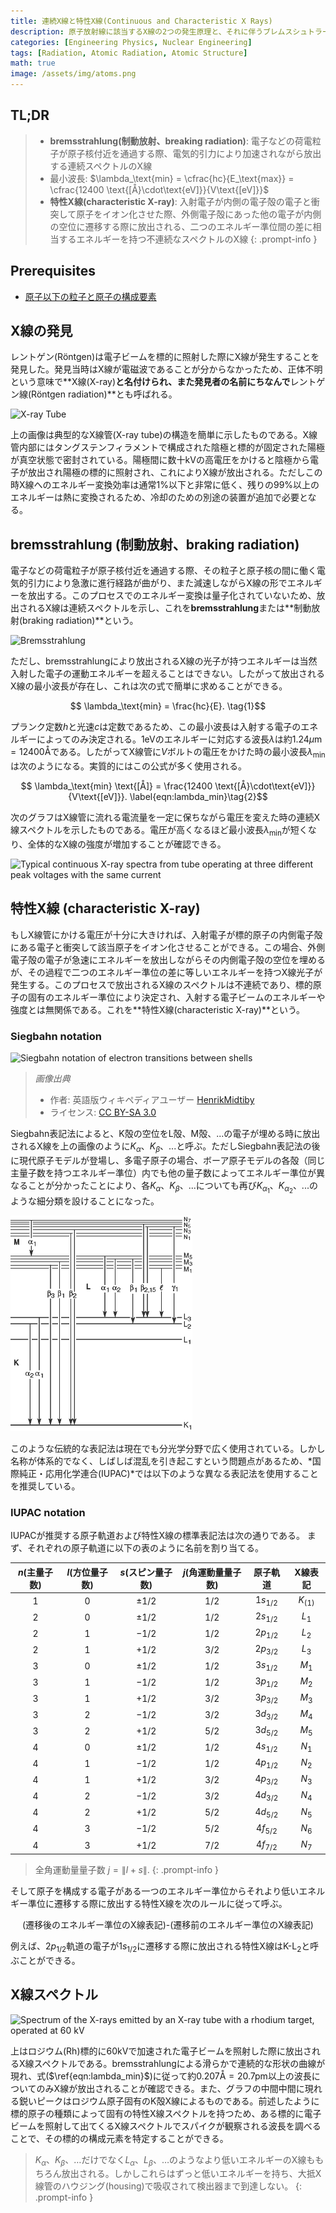 ```yaml
---
title: 連続X線と特性X線(Continuous and Characteristic X Rays)
description: 原子放射線に該当するX線の2つの発生原理と、それに伴うブレムスシュトラールング及び特性X線のそれぞれの特徴について学ぶ。
categories: [Engineering Physics, Nuclear Engineering]
tags: [Radiation, Atomic Radiation, Atomic Structure]
math: true
image: /assets/img/atoms.png
---
```

## TL;DR
> - **bremsstrahlung(制動放射、breaking radiation)**: 電子などの荷電粒子が原子核付近を通過する際、電気的引力により加速されながら放出する連続スペクトルのX線
> - 最小波長: $\lambda_\text{min} = \cfrac{hc}{E_\text{max}} = \cfrac{12400 \text{[Å}\cdot\text{eV]}}{V\text{[eV]}}$
> - **特性X線(characteristic X-ray)**: 入射電子が内側の電子殻の電子と衝突して原子をイオン化させた際、外側電子殻にあった他の電子が内側の空位に遷移する際に放出される、二つのエネルギー準位間の差に相当するエネルギーを持つ不連続なスペクトルのX線
{: .prompt-info }

## Prerequisites
- [原子以下の粒子と原子の構成要素](/posts/constituents-of-an-atom/)

## X線の発見
レントゲン(Röntgen)は電子ビームを標的に照射した際にX線が発生することを発見した。発見当時はX線が電磁波であることが分からなかったため、正体不明という意味で**X線(X-ray)**と名付けられ、また発見者の名前にちなんで**レントゲン線(Röntgen radiation)**とも呼ばれる。

![X-ray Tube](https://upload.wikimedia.org/wikipedia/commons/7/72/WaterCooledXrayTube.svg)

上の画像は典型的なX線管(X-ray tube)の構造を簡単に示したものである。X線管内部にはタングステンフィラメントで構成された陰極と標的が固定された陽極が真空状態で密封されている。陽極間に数十kVの高電圧をかけると陰極から電子が放出され陽極の標的に照射され、これによりX線が放出される。ただしこの時X線へのエネルギー変換効率は通常1%以下と非常に低く、残りの99%以上のエネルギーは熱に変換されるため、冷却のための別途の装置が追加で必要となる。

## bremsstrahlung (制動放射、braking radiation)
電子などの荷電粒子が原子核付近を通過する際、その粒子と原子核の間に働く電気的引力により急激に進行経路が曲がり、また減速しながらX線の形でエネルギーを放出する。このプロセスでのエネルギー変換は量子化されていないため、放出されるX線は連続スペクトルを示し、これを**bremsstrahlung**または**制動放射(braking radiation)**という。

![Bremsstrahlung](https://upload.wikimedia.org/wikipedia/commons/1/1e/Bremsstrahlung.svg)

ただし、bremsstrahlungにより放出されるX線の光子が持つエネルギーは当然入射した電子の運動エネルギーを超えることはできない。したがって放出されるX線の最小波長が存在し、これは次の式で簡単に求めることができる。

$$ \lambda_\text{min} = \frac{hc}{E}. \tag{1}$$

プランク定数$h$と光速$c$は定数であるため、この最小波長は入射する電子のエネルギーによってのみ決定される。$1\text{eV}$のエネルギーに対応する波長$\lambda$は約$1.24 \mu\text{m}=12400\text{Å}$である。したがってX線管に$V$ボルトの電圧をかけた時の最小波長$\lambda_\text{min}$は次のようになる。実質的にはこの公式が多く使用される。

$$ \lambda_\text{min} \text{[Å]} = \frac{12400 \text{[Å}\cdot\text{eV]}}{V\text{[eV]}}. \label{eqn:lambda_min}\tag{2}$$

次のグラフはX線管に流れる電流量を一定に保ちながら電圧を変えた時の連続X線スペクトルを示したものである。電圧が高くなるほど最小波長$\lambda_{\text{min}}$が短くなり、全体的なX線の強度が増加することが確認できる。

![Typical continuous X-ray spectra from tube operating
at three different peak voltages with the same current](/assets/img/continuous-and-characteristic-x-rays/bremsstrahlung.png)

## 特性X線 (characteristic X-ray)
もしX線管にかける電圧が十分に大きければ、入射電子が標的原子の内側電子殻にある電子と衝突して該当原子をイオン化させることができる。この場合、外側電子殻の電子が急速にエネルギーを放出しながらその内側電子殻の空位を埋めるが、その過程で二つのエネルギー準位の差に等しいエネルギーを持つX線光子が発生する。このプロセスで放出されるX線のスペクトルは不連続であり、標的原子の固有のエネルギー準位により決定され、入射する電子ビームのエネルギーや強度とは無関係である。これを**特性X線(characteristic X-ray)**という。

### Siegbahn notation

![Siegbahn notation of electron transitions between shells](https://upload.wikimedia.org/wikipedia/commons/f/f6/CharacteristicRadiation.svg)
> *画像出典*
> - 作者: 英語版ウィキペディアユーザー [HenrikMidtiby](https://en.wikipedia.org/wiki/User:HenrikMidtiby)
> - ライセンス: [CC BY-SA 3.0](https://creativecommons.org/licenses/by-sa/3.0/)

Siegbahn表記法によると、K殻の空位をL殻、M殻、...の電子が埋める時に放出されるX線を上の画像のように$K_\alpha$、$K_\beta$、...と呼ぶ。ただしSiegbahn表記法の後に現代原子モデルが登場し、多電子原子の場合、ボーア原子モデルの各殻（同じ主量子数を持つエネルギー準位）内でも他の量子数によってエネルギー準位が異なることが分かったことにより、各$K_\alpha$、$K_\beta$、...についても再び$K_{\alpha_1}$、$K_{\alpha_2}$、...のような細分類を設けることになった。

![Siegbahn notation](/assets/img/continuous-and-characteristic-x-rays/siegbahn-notation.png)

このような伝統的な表記法は現在でも分光学分野で広く使用されている。しかし名称が体系的でなく、しばしば混乱を引き起こすという問題点があるため、*国際純正・応用化学連合(IUPAC)*では以下のような異なる表記法を使用することを推奨している。

### IUPAC notation
IUPACが推奨する原子軌道および特性X線の標準表記法は次の通りである。
まず、それぞれの原子軌道に以下の表のように名前を割り当てる。

| $n$(主量子数) | $l$(方位量子数) | $s$(スピン量子数) | $j$(角運動量量子数) | 原子軌道 | X線表記 |
| :---: | :---: | :---: | :---: | :---: | :---: |
| $1$ | $0$ | $\pm1/2$ | $1/2$ | $1s_{1/2}$ | $K_{(1)}$ |
| $2$ | $0$ | $\pm1/2$ | $1/2$ | $2s_{1/2}$ | $L_1$ |
| $2$ | $1$ | $-1/2$ | $1/2$ | $2p_{1/2}$ | $L_2$ |
| $2$ | $1$ | $+1/2$ | $3/2$ | $2p_{3/2}$ | $L_3$ |
| $3$ | $0$ | $\pm1/2$ | $1/2$ | $3s_{1/2}$ | $M_1$ |
| $3$ | $1$ | $-1/2$ | $1/2$ | $3p_{1/2}$ | $M_2$ |
| $3$ | $1$ | $+1/2$ | $3/2$ | $3p_{3/2}$ | $M_3$ |
| $3$ | $2$ | $-1/2$ | $3/2$ | $3d_{3/2}$ | $M_4$ |
| $3$ | $2$ | $+1/2$ | $5/2$ | $3d_{5/2}$ | $M_5$ |
| $4$ | $0$ | $\pm1/2$ | $1/2$ | $4s_{1/2}$ | $N_1$ |
| $4$ | $1$ | $-1/2$ | $1/2$ | $4p_{1/2}$ | $N_2$ |
| $4$ | $1$ | $+1/2$ | $3/2$ | $4p_{3/2}$ | $N_3$ |
| $4$ | $2$ | $-1/2$ | $3/2$ | $4d_{3/2}$ | $N_4$ |
| $4$ | $2$ | $+1/2$ | $5/2$ | $4d_{5/2}$ | $N_5$ |
| $4$ | $3$ | $-1/2$ | $5/2$ | $4f_{5/2}$ | $N_6$ |
| $4$ | $3$ | $+1/2$ | $7/2$ | $4f_{7/2}$ | $N_7$ |

> 全角運動量量子数 $j=\|l+s\|$.
{: .prompt-info }

そして原子を構成する電子がある一つのエネルギー準位からそれより低いエネルギー準位に遷移する際に放出する特性X線を次のルールに従って呼ぶ。

$$ \text{(遷移後のエネルギー準位のX線表記)-(遷移前のエネルギー準位のX線表記)} $$

例えば、$2p_{1/2}$軌道の電子が$1s_{1/2}$に遷移する際に放出される特性X線は$\text{K-L}_2$と呼ぶことができる。

## X線スペクトル

![Spectrum of the X-rays emitted by an X-ray tube with a rhodium target, operated at 60 kV](https://upload.wikimedia.org/wikipedia/commons/2/23/TubeSpectrum-en.svg)

上はロジウム(Rh)標的に60kVで加速された電子ビームを照射した際に放出されるX線スペクトルである。bremsstrahlungによる滑らかで連続的な形状の曲線が現れ、式($\ref{eqn:lambda_min}$)に従って約$0.207\text{Å} = 20.7\text{pm}$以上の波長についてのみX線が放出されることが確認できる。また、グラフの中間中間に現れる鋭いピークはロジウム原子固有のK殻X線によるものである。前述したように標的原子の種類によって固有の特性X線スペクトルを持つため、ある標的に電子ビームを照射して出てくるX線スペクトルでスパイクが観察される波長を調べることで、その標的の構成元素を特定することができる。

> $K_\alpha、K_\beta、\dots$だけでなく$L_\alpha、L_\beta、\dots$のようなより低いエネルギーのX線ももちろん放出される。しかしこれらはずっと低いエネルギーを持ち、大抵X線管のハウジング(housing)で吸収されて検出器まで到達しない。
{: .prompt-info }
